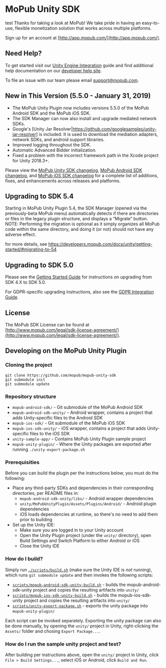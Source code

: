 # MoPub Unity SDK
test
Thanks for taking a look at MoPub! We take pride in having an easy-to-use, flexible monetization solution that works across multiple platforms.

Sign up for an account at [http://app.mopub.com/](http://app.mopub.com/).

## Need Help?

To get started visit our [Unity Engine Integration](https://www.mopub.com/resources/docs/unity-engine-integration/) guide and find additional help documentation on our [developer help site](http://dev.twitter.com/mopub).

To file an issue with our team please email [support@mopub.com](mailto:support@mopub.com).

## New in This Version  (5.5.0 - January 31, 2019)
- The MoPub Unity Plugin now includes versions 5.5.0 of the MoPub Android SDK and the MoPub iOS SDK.
- The SDK Manager can now also install and upgrade mediated network SDKs.
- Google's [Unity Jar Resolver|https://github.com/googlesamples/unity-jar-resolver] is included.
It is used to download the mediation adapters, network SDKs, and android support libraries.
- Improved logging throughout the SDK.
- Automatic Advanced Bidder initialization.
- Fixed a problem with the incorrect framework path in the Xcode project for Unity 2018.3+.

Please view the [MoPub Unity SDK changelog](https://github.com/mopub/mopub-unity-sdk/blob/master/CHANGELOG.md), [MoPub Android SDK changelog](https://github.com/mopub/mopub-android-sdk/blob/master/CHANGELOG.md), and [MoPub iOS SDK changelog](https://github.com/mopub/mopub-ios-sdk/blob/master/CHANGELOG.md) for a complete list of additions, fixes, and enhancements across releases and platforms.

## Upgrading to SDK 5.4

Starting in MoPub Unity Plugin 5.4, the SDK Manager (opened via the previously-beta MoPub menu) automatically detects if there are directories or files in the legacy plugin structure, and displays a “Migrate” button.
NOTE: Performing the migration is optional as it simply organizes all MoPub code within the same directory, and doing it (or not) should not have any adverse effect.

for more details, see https://developers.mopub.com/docs/unity/getting-started/#migrating-to-54

## Upgrading to SDK 5.0

Please see the [Getting Started Guide](https://developers.mopub.com/docs/unity/getting-started/) for instructions on upgrading from SDK 4.X to SDK 5.0.

For GDPR-specific upgrading instructions, also see the [GDPR Integration Guide](https://developers.mopub.com/docs/publisher/gdpr-guide/).

## License

The MoPub SDK License can be found at [http://www.mopub.com/legal/sdk-license-agreement/](http://www.mopub.com/legal/sdk-license-agreement/).

## Developing on the MoPub Unity Plugin

### Cloning the project
```
git clone https://github.com/mopub/mopub-unity-sdk
git submodule init
git submodule update
```

### Repository structure

* `mopub-android-sdk/` - Git submodule of the MoPub Android SDK
* `mopub-android-sdk-unity/` - Android wrapper, contains a project that adds Unity-specific files to the Android SDK
* `mopub-ios-sdk/` - Git submodule of the MoPub iOS SDK
* `mopub-ios-sdk-unity/` - iOS wrapper, contains a project that adds Unity-specific files to the iOS SDK
* `unity-sample-app/` - Contains MoPub Unity Plugin sample project
* `mopub-unity-plugin/` - Where the Unity packages are exported after running `./unity-export-package.sh`

### Prerequisities
Before you can build the plugin per the instructions below, you must do the following:
* Place any third-party SDKs and dependencies in their corresponding directories, per README files in:
  * `mopub-android-sdk-unity/libs/` - Android wrapper dependencies
  * `unity/MoPubUnityPlugin/Assets/Plugins/Android/` - Android plugin dependencies
  * iOS loads dependencies at runtime, so there's no need to add them prior to building
* Set up the Unity IDE:
  * Make sure you are logged in to your Unity account
  * Open the Unity Plugin project (under the `unity/` directory), open Build Settings and Switch Platform to either Android or iOS
  * Close the Unity IDE

### How do I build?

Simply run [`./scripts/build.sh`](https://github.com/mopub/mopub-unity-sdk/blob/master/scripts/build.sh) (make sure the Unity IDE is *not* running), which runs `git submodule update` and then invokes the following scripts:

* [`scripts/mopub-android-sdk-unity-build.sh`](https://github.com/mopub/mopub-unity-sdk/blob/master/scripts/mopub-android-sdk-unity-build.sh) - builds the mopub-android-sdk-unity project and copies the resulting artifacts into `unity/`
* [`scripts/mopub-ios-sdk-unity-build.sh`](https://github.com/mopub/mopub-unity-sdk/blob/master/scripts/mopub-ios-sdk-unity-build.sh) - builds the mopub-ios-sdk-unity project and copies the resulting artifacts into `unity/`
* [`scripts/unity-export-package.sh`](https://github.com/mopub/mopub-unity-sdk/blob/master/scripts/unity-export-package.sh)  - exports the unity package into `mopub-unity-plugin/`

Each script can be invoked separately. Exporting the unity package can also be done manually, by opening the `unity/` project in Unity, right-clicking the `Assets/` folder and chosing `Export Package...`.

### How do I run the sample unity project and test?

After building per instructions above, open the `unity/` project in Unity, click `File > Build Settings...`, select iOS or Android, click `Build and Run`.
